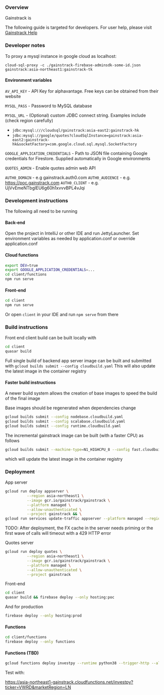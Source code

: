 ### Overview
Gainstrack is 

The following guide is targeted for developers. For user help, please visit [Gainstrack Help](http://www.gainstrack.com/help)

### Developer notes

To proxy a mysql instance in google cloud as localhost:

`cloud-sql-proxy -c ./gainstrack-firebase-adminsdk-some-id.json gainstrack:asia-northeast1:gainstrack-tk`

#### Environment variables
`AV_API_KEY` - API Key for alphavantage. Free keys can be obtained from their website

`MYSQL_PASS` - Password to MySQL database

`MYSQL_URL` - (Optional) custom JDBC connect string. Examples include (check region carefully)
- `jdbc:mysql:///cloudsql/gainstrack:asia-east2:gainstrack-hk`
- `jdbc:mysql://google/quotes?cloudSqlInstance=gainstrack:asia-east2:gainstrack-hk&socketFactory=com.google.cloud.sql.mysql.SocketFactory`

`GOOGLE_APPLICATION_CREDENTIALS` - Path to JSON file containing Google credentials for Firestore. Supplied automatically in Google environments

`QUOTES_ADMIN` - Enable quotes admin web API

`AUTH0_DOMAIN` - e.g gainstrack.auth0.com
`AUTH0_AUDIENCE` - e.g. https://poc.gainstrack.com
`AUTH0_CLIENT` - e.g. UjVvEmeNTbgIEU6g60h1xvvvBPL4vJqi

### Development instructions
The following all need to be running
#### Back-end
Open the project in IntelliJ or other IDE and run JettyLauncher. Set environment variables as needed by application.conf or override application.conf

#### Cloud functions
```bash
export DEV=true
export GOOGLE_APPLICATION_CREDENTIALS=...
cd client/functions
npm run serve
```

#### Front-end
```bash
cd client
npm run serve
```
Or open `client` in your IDE and run `npm serve` from there


### Build instructions

Front end client build can be built locally with
```bash
cd client
quasar build
```

Full single build of backend app server image can be built and submitted with
`gcloud builds submit --config cloudbuild.yaml`
This will also update the latest image in the container registry

#### Faster build instructions
A newer build system allows the creation of base images to speed the build of the final image

Base images should be regenerated when dependencies change
```bash
gcloud builds submit --config nodebase.cloudbuild.yaml
gcloud builds submit --config scalabase.cloudbuild.yaml
gcloud builds submit --config runtime.cloudbuild.yaml
```

The incremental gainstrack image can be built (with a faster CPU) as follows
```bash
gcloud builds submit --machine-type=N1_HIGHCPU_8 --config fast.cloudbuild.yaml
```
which will update the latest image in the container registry

### Deployment

App server
```bash
gcloud run deploy appserver \
          --region asia-northeast1 \
          --image gcr.io/gainstrack/gainstrack \
          --platform managed \
          --allow-unauthenticated \
          --project gainstrack && \
gcloud run services update-traffic appserver --platform managed --region asia-northeast1 --to-latest
```
TODO: After deployment, the FX cache in the server needs priming or the first wave of calls will timeout with a 429 HTTP error

Quotes server
```bash
gcloud run deploy quotes \
          --region asia-northeast1 \
          --image gcr.io/gainstrack/gainstrack \
          --platform managed \
          --allow-unauthenticated \
          --project gainstrack
```
Front-end
```bash
cd client
quasar build && firebase deploy --only hosting:poc
```
And for production
```bash
firebase deploy --only hosting:prod
```

#### Functions
```bash
cd client/functions
firebase deploy --only functions
```

#### Functions (TBD)
```bash
gcloud functions deploy investpy --runtime python38 --trigger-http --allow-unauthenticated --region=asia-northeast1
```
Test with:

https://asia-northeast1-gainstrack.cloudfunctions.net/investpy?ticker=VWRD&marketRegion=LN